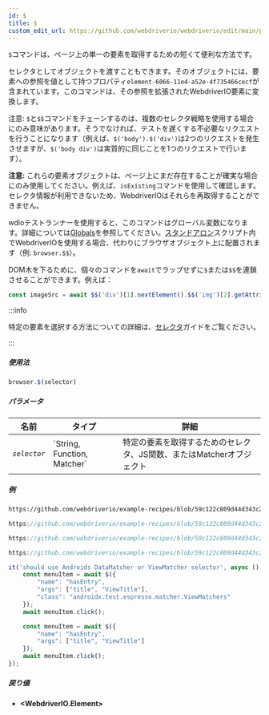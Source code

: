 ```yaml
---
id: $
title: $
custom_edit_url: https://github.com/webdriverio/webdriverio/edit/main/packages/webdriverio/src/commands/browser/$.ts
---
```


`$`コマンドは、ページ上の単一の要素を取得するための短くて便利な方法です。

セレクタとしてオブジェクトを渡すこともできます。そのオブジェクトには、要素への参照を値として持つプロパティ`element-6066-11e4-a52e-4f735466cecf`が含まれています。このコマンドは、その参照を拡張されたWebdriverIO要素に変換します。

注意: `$`と`$$`コマンドをチェーンするのは、複数のセレクタ戦略を使用する場合にのみ意味があります。そうでなければ、テストを遅くする不必要なリクエストを行うことになります（例えば、`$('body').$('div')`は2つのリクエストを発生させますが、`$('body div')`は実質的に同じことを1つのリクエストで行います）。

__注意:__ これらの要素オブジェクトは、ページ上にまだ存在することが確実な場合にのみ使用してください。例えば、`isExisting`コマンドを使用して確認します。セレクタ情報が利用できないため、WebdriverIOはそれらを再取得することができません。

wdioテストランナーを使用すると、このコマンドはグローバル変数になります。詳細については[Globals](https://webdriver.io/docs/api/globals)を参照してください。[スタンドアロン](https://webdriver.io/docs/setuptypes#standalone-mode)スクリプト内でWebdriverIOを使用する場合、代わりにブラウザオブジェクト上に配置されます（例: `browser.$$`）。

DOM木を下るために、個々のコマンドを`await`でラップせずに`$`または`$$`を連鎖させることができます。例えば：

```js
const imageSrc = await $$('div')[1].nextElement().$$('img')[2].getAttribute('src')
```

:::info

特定の要素を選択する方法についての詳細は、[セレクタ](/docs/selectors)ガイドをご覧ください。

:::

##### 使用法

```js
browser.$(selector)
```

##### パラメータ

<table>
  <thead>
    <tr>
      <th>名前</th><th>タイプ</th><th>詳細</th>
    </tr>
  </thead>
  <tbody>
    <tr>
      <td><code><var>selector</var></code></td>
      <td>`String, Function, Matcher`</td>
      <td>特定の要素を取得するためのセレクタ、JS関数、またはMatcherオブジェクト</td>
    </tr>
  </tbody>
</table>

##### 例

```html reference title="example.html" useHTTPS
https://github.com/webdriverio/example-recipes/blob/59c122c809d44d343c231bde2af7e8456c8f086c/queryElements/example.html
```

```js reference title="singleElements.js" useHTTPS
https://github.com/webdriverio/example-recipes/blob/59c122c809d44d343c231bde2af7e8456c8f086c/queryElements/singleElements.js#L9-L10
```

```js reference title="singleElements.js" useHTTPS
https://github.com/webdriverio/example-recipes/blob/59c122c809d44d343c231bde2af7e8456c8f086c/queryElements/singleElements.js#L16-L25
```

```js reference title="singleElements.js" useHTTPS
https://github.com/webdriverio/example-recipes/blob/59c122c809d44d343c231bde2af7e8456c8f086c/queryElements/singleElements.js#L42-L46
```

```js title="$.js"
it('should use Androids DataMatcher or ViewMatcher selector', async () => {
    const menuItem = await $({
        "name": "hasEntry",
        "args": ["title", "ViewTitle"],
        "class": "androidx.test.espresso.matcher.ViewMatchers"
    });
    await menuItem.click();

    const menuItem = await $({
        "name": "hasEntry",
        "args": ["title", "ViewTitle"]
    });
    await menuItem.click();
});
```

##### 戻り値

- **&lt;WebdriverIO.Element&gt;**